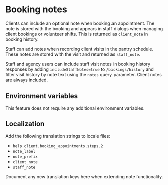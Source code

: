 # Booking notes

Clients can include an optional note when booking an appointment. The note is stored with the booking and appears in staff dialogs when managing client bookings or volunteer shifts. This is returned as `client_note` in booking history.

Staff can add notes when recording client visits in the pantry schedule. These notes are stored with the visit and returned as `staff_note`.

Staff and agency users can include staff visit notes in booking history responses by adding `includeStaffNotes=true` to `/bookings/history` and filter visit history by note text using the `notes` query parameter. Client notes are always included.

## Environment variables

This feature does not require any additional environment variables.

## Localization

Add the following translation strings to locale files:

- `help.client.booking_appointments.steps.2`
- `note_label`
- `note_prefix`
- `client_note`
- `staff_note`

Document any new translation keys here when extending note functionality.
